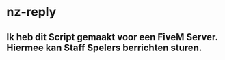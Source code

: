 # nz-reply
## Ik heb dit Script gemaakt voor een FiveM Server. Hiermee kan Staff Spelers berrichten sturen.
